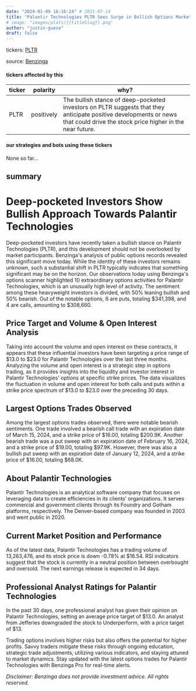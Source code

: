 ```yaml
---
date: "2024-01-09 16:16:24" # 2021-07-14
title: "Palantir Technologies PLTR Sees Surge in Bullish Options Market Activity: What Investors Need to Know"
# image: "images/plots/{{titleSlag}}.png"
author: "justin-guese"
draft: false
---
```

tickers: <a href='https://finance.yahoo.com/quote/PLTR' target='_blank'>PLTR</a> 

source: <a href='https://www.benzinga.com/markets/options/24/01/36560140/a-closer-look-at-palantir-technologiess-options-market-dynamics' target='_blank'>Benzinga</a>

#### tickers affected by this

| ticker | polarity | why? |
|------------|------------|------------|
| PLTR | positively | The bullish stance of deep-pocketed investors on PLTR suggests that they anticipate positive developments or news that could drive the stock price higher in the near future. |



#### our strategies and bots using these tickers

None so far...

## summary

# Deep-pocketed Investors Show Bullish Approach Towards Palantir Technologies

Deep-pocketed investors have recently taken a bullish stance on Palantir Technologies (PLTR), and this development should not be overlooked by market participants. Benzinga's analysis of public options records revealed this significant move today. While the identity of these investors remains unknown, such a substantial shift in PLTR typically indicates that something significant may be on the horizon. Our observations today using Benzinga's options scanner highlighted 10 extraordinary options activities for Palantir Technologies, which is an unusually high level of activity. The sentiment among these heavyweight investors is divided, with 50% leaning bullish and 50% bearish. Out of the notable options, 6 are puts, totaling $341,398, and 4 are calls, amounting to $308,660.

## Price Target and Volume & Open Interest Analysis

Taking into account the volume and open interest on these contracts, it appears that these influential investors have been targeting a price range of $13.0 to $23.0 for Palantir Technologies over the last three months. Analyzing the volume and open interest is a strategic step in options trading, as it provides insights into the liquidity and investor interest in Palantir Technologies' options at specific strike prices. The data visualizes the fluctuation in volume and open interest for both calls and puts within a strike price spectrum of $13.0 to $23.0 over the preceding 30 days.

## Largest Options Trades Observed

Among the largest options trades observed, there were notable bearish sentiments. One trade involved a bearish call trade with an expiration date of March 15, 2024, and a strike price of $16.00, totaling $200.9K. Another bearish trade was a put sweep with an expiration date of February 16, 2024, and a strike price of $19.00, totaling $97.9K. However, there was also a bullish put sweep with an expiration date of January 12, 2024, and a strike price of $16.00, totaling $68.0K.

## About Palantir Technologies

Palantir Technologies is an analytical software company that focuses on leveraging data to create efficiencies in its clients' organizations. It serves commercial and government clients through its Foundry and Gotham platforms, respectively. The Denver-based company was founded in 2003 and went public in 2020.

## Current Market Position and Performance

As of the latest data, Palantir Technologies has a trading volume of 13,263,476, and its stock price is down -0.78% at $16.54. RSI indicators suggest that the stock is currently in a neutral position between overbought and oversold. The next earnings release is expected in 34 days.

## Professional Analyst Ratings for Palantir Technologies

In the past 30 days, one professional analyst has given their opinion on Palantir Technologies, setting an average price target of $13.0. An analyst from Jefferies downgraded the stock to Underperform, with a price target of $13.

Trading options involves higher risks but also offers the potential for higher profits. Savvy traders mitigate these risks through ongoing education, strategic trade adjustments, utilizing various indicators, and staying attuned to market dynamics. Stay updated with the latest options trades for Palantir Technologies with Benzinga Pro for real-time alerts.

*Disclaimer: Benzinga does not provide investment advice. All rights reserved.*